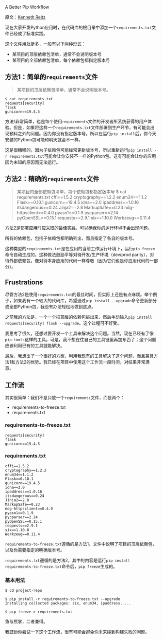 A Better Pip Workflow

原文：[Kenneth Reitz](http://www.kennethreitz.org/essays/a-better-pip-workflow)

现在大家开发Python应用时，在代码库的根目录中添加一个`requirements.txt`文件已经成了标准实践。

这个文件用处挺多，一般有以下两种形式：

- 某项目的顶层依赖包清单，通常不会说明版本号
- 某项目的全部依赖包清单，每个依赖包都指定版本号

## 方法1：简单的`requirements`文件

> 某项目的顶层依赖包清单，通常不会说明版本号。

	$ cat requirements.txt
	requests[security]
	flask
	gunicorn==19.4.5

方法1非常简单，也是每个使用`requirements`文件的开发者所系统获得的用户体验。但是，如果将这样一个`requirements.txt`文件部署到生产环节，有可能会出现预料之外的问题。因为你没有指定版本号，所以在运行`pip install`后，你今天安装的Python包可能和明天就会不一样。

这是很糟糕的。因为子依赖包可能经常更新版本号，所以重新运行`pip install -r requirements.txt`可能会让你安装不一样的Python包。这有可能会让你的应用因为未知的原因而无法运行。

## 方法2：精确的`requirements`文件

> 某项目的全部依赖包清单，每个依赖包都指定版本号
	$ cat requirements.txt
	cffi==1.5.2
	cryptography==1.2.2
	enum34==1.1.2
	Flask==0.10.1
	gunicorn==19.4.5
	idna==2.0
	ipaddress==1.0.16
	itsdangerous==0.24
	Jinja2==2.8
	MarkupSafe==0.23
	ndg-httpsclient==0.4.0
	pyasn1==0.1.9
	pycparser==2.14
	pyOpenSSL==0.15.1
	requests==2.9.1
	six==1.10.0
	Werkzeug==0.11.4

方法2是部署应用时应采取的最佳实践，可以确保你的运行环境不会出现问题。

所有的依赖包，包括子依赖包都明确列出，而且指定了各自的版本号。

这种类型的`requirements.txt`是在应用的当前工作运行环境下，运行`pip freeze`命令自动生成的。这种做法鼓励平等对待开发/生产环境（dev/prod parity），对待外部依赖包，像对待本身应用的代码一样尊敬（因为它们也是你应用代码的一部分）。

## Frustrations

尽管方法2是使用`requirements.txt`的最佳时间，但实际上还是有点麻烦。举个例子，如果我有一个较大的代码库，希望通过`pip install --upgrade`命令更新部分或全部Python包，我没有办法轻松地做到这点。

之前我的方法是，一个一个把顶层的依赖包挑出来，然后手动输入`pip install requests[security] flask --upgrade`。这个过程可不好受。

我思考了很久，还想过要开发一个工具来解决这个问题。当然，现在已经有了像`pip-tools`这样的工具。可是，我不想在往自己的工具链里再加东西了；这个问题应该利用已有的工具就能解决。

最后，我想出了一个很好的方案，利用我现有的工具解决了这个问题，而且兼具方法1和方法2的优势。我已经在项目中使用这个工作流一段时间，对结果非常满意。

## 工作流

其实很简单：我们不是只放一个`requirements`文件，而是两个：

- requirements-to-freeze.txt
- requirements.txt

### requirements-to-freeze.txt 

	requests[security]
	flask
	gunicorn==19.4.5

### requirements.txt

	cffi==1.5.2
	cryptography==1.2.2
	enum34==1.1.2
	Flask==0.10.1
	gunicorn==19.4.5
	idna==2.0
	ipaddress==1.0.16
	itsdangerous==0.24
	Jinja2==2.8
	MarkupSafe==0.23
	ndg-httpsclient==0.4.0
	pyasn1==0.1.9
	pycparser==2.14
	pyOpenSSL==0.15.1
	requests==2.9.1
	six==1.10.0
	Werkzeug==0.11.4

`requirements-to-freeze.txt`遵循的是方法1，文件中说明了项目的顶层依赖包，以及你需要指定的明确版本号。

`requirements.txt`遵循的是方法2，其中的内容是运行`pip install requirements-to-freeze.txt`命令后，`pip freeze`生成的。

### 基本用法

	$ cd project-repo

	$ pip install -r requirements-to-freeze.txt --upgrade
	Installing collected packages: six, enum34, ipaddress, ...

	$ pip freeze > requirements.txt

鱼与熊掌，二者兼得。

我鼓励你尝试一下这个工作流，很有可能会避免你未来碰到构建失败的问题。
